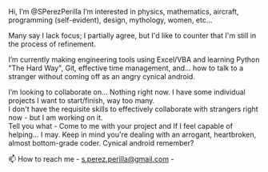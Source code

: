 Hi, I’m @SPerezPerilla I’m interested in physics, mathematics, aircraft, programming (self-evident), design, mythology, women, etc...




Many say I lack focus; I partially agree, but I'd like to counter that I'm still in the process of refinement.


I’m currently making engineering tools using Excel/VBA and learning Python "The Hard Way", Git, effective time management, and... how to talk to a stranger without coming off as an angry cynical android.




I’m looking to collaborate on... Nothing right now. I have some individual projects I want to start/finish, way too many.  
I don't have the requisite skills to effectively collaborate with strangers right now - but I am working on it.<br/>
Tell you what - Come to me with your project and If I feel capable of helping... I may. Keep in mind you're dealing with an arrogant, heartbroken, almost bottom-grade  	coder. Cynical android remember?




📫 How to reach me - s.perez.perilla@gmail.com - <br/><!--- or maybe you can send me a letter with one of those magical letter-delivering birds I keep hearing about. Maybe we can figure out what makes them magic. Once we do, we can bind the bird population into the global economy, I don't like those free-loaders eating worms off of private land. /s ---><br/> 

<!---
SPerezPerilla/SPerezPerilla is a ✨ special ✨ repository because its `README.md` (this file) appears on your GitHub profile.
You can click the Preview link to take a look at your changes.
--->
